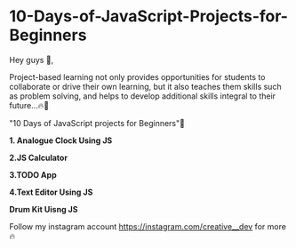 # 10-Days-of-JavaScript-Projects-for-Beginners

Hey guys 👋,

Project-based learning not only provides opportunities for students to collaborate or drive their own learning, but it also teaches them skills such as problem solving, and helps to develop additional skills integral to their future...🔥👀

"10 Days of JavaScript projects for Beginners"📌

**1. Analogue Clock Using JS**


**2.JS Calculator**


**3.TODO App**


**4.Text Editor Using JS**


**Drum Kit Uisng JS**

Follow my instagram account https://instagram.com/creative__dev for more 🔥
